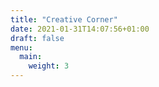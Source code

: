 ```yaml
---
title: "Creative Corner"
date: 2021-01-31T14:07:56+01:00
draft: false
menu:
  main:
    weight: 3
---
```


